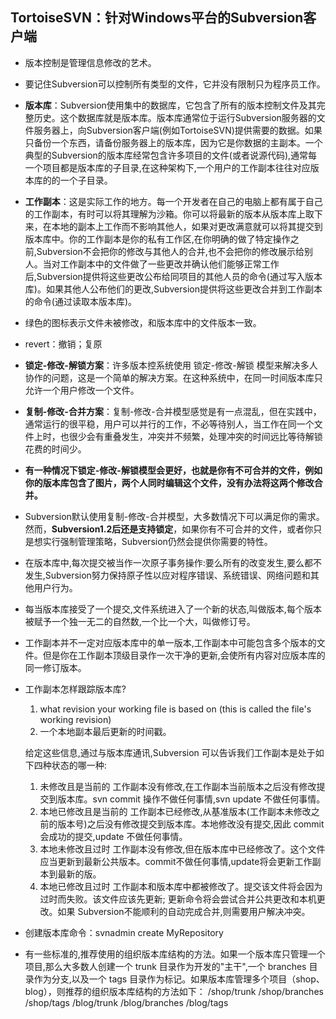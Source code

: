 TortoiseSVN：针对Windows平台的Subversion客户端
---

* 版本控制是管理信息修改的艺术。
* 要记住Subversion可以控制所有类型的文件，它并没有限制只为程序员工作。


* **版本库**：Subversion使用集中的数据库，它包含了所有的版本控制文件及其完整历史。这个数据库就是版本库。版本库通常位于运行Subversion服务器的文件服务器上，向Subversion客户端(例如TortoiseSVN)提供需要的数据。如果只备份一个东西，请备份服务器上的版本库，因为它是你数据的主副本。一个典型的Subversion的版本库经常包含许多项目的文件(或者说源代码),通常每一个项目都是版本库的子目录,在这种架构下,一个用户的工作副本往往对应版本库的的一个子目录。
* **工作副本**：这是实际工作的地方。每一个开发者在自己的电脑上都有属于自己的工作副本，有时可以将其理解为沙箱。你可以将最新的版本从版本库上取下来，在本地的副本上工作而不影响其他人，如果对更改满意就可以将其提交到版本库中。你的工作副本是你的私有工作区,在你明确的做了特定操作之前,Subversion不会把你的修改与其他人的合并,也不会把你的修改展示给别人。当对工作副本中的文件做了一些更改并确认他们能够正常工作后,Subversion提供将这些更改公布给同项目的其他人员的命令(通过写入版本库)。如果其他人公布他们的更改,Subversion提供将这些更改合并到工作副本的命令(通过读取本版本库)。

* 绿色的图标表示文件未被修改，和版本库中的文件版本一致。

* revert：撤销；复原

* **锁定-修改-解锁方案**：许多版本控系统使用 锁定-修改-解锁 模型来解决多人协作的问题，这是一个简单的解决方案。在这种系统中，在同一时间版本库只允许一个用户修改一个文件。
* **复制-修改-合并方案**：复制-修改-合并模型感觉是有一点混乱，但在实践中，通常运行的很平稳，用户可以并行的工作，不必等待别人，当工作在同一个文件上时，也很少会有重叠发生，冲突并不频繁，处理冲突的时间远比等待解锁花费的时间少。
* **有一种情况下锁定-修改-解锁模型会更好，也就是你有不可合并的文件，例如你的版本库包含了图片，两个人同时编辑这个文件，没有办法将这两个修改合并。**
* Subversion默认使用复制-修改-合并模型，大多数情况下可以满足你的需求。然而，**Subversion1.2后还是支持锁定**，如果你有不可合并的文件，或者你只是想实行强制管理策略，Subversion仍然会提供你需要的特性。

* 在版本库中,每次提交被当作一次原子事务操作:要么所有的改变发生,要么都不发生,Subversion努力保持原子性以应对程序错误、系统错误、网络问题和其他用户行为。

* 每当版本库接受了一个提交,文件系统进入了一个新的状态,叫做版本,每个版本被赋予一个独一无二的自然数,一个比一个大，叫做修订号。

* 工作副本并不一定对应版本库中的单一版本,工作副本中可能包含多个版本的文件。但是你在工作副本顶级目录作一次干净的更新,会使所有内容对应版本库的同一修订版本。
 
* 工作副本怎样跟踪版本库?
    1. what revision your working file is based on (this is called the file's working revision)
    2. 一个本地副本最后更新的时间戳。

    给定这些信息,通过与版本库通讯,Subversion 可以告诉我们工作副本是处于如下四种状态的哪一种:
    1. 未修改且是当前的
        工作副本没有修改,在工作副本当前版本之后没有修改提交到版本库。svn commit 操作不做任何事情,svn update 不做任何事情。
    2. 本地已修改且是当前的
        工作副本已经修改,从基准版本(工作副本未修改之前的版本号)之后没有修改提交到版本库。本地修改没有提交,因此 commit会成功的提交,update 不做任何事情。
    3. 本地未修改且过时
        工作副本没有修改,但在版本库中已经修改了。这个文件应当更新到最新公共版本。commit不做任何事情,update将会更新工作副本到最新的版。
    4. 本地已修改且过时
        工作副本和版本库中都被修改了。提交该文件将会因为过时而失败。该文件应该先更新; 更新命令将会尝试合并公共更改和本机更改。如果 Subversion不能顺利的自动完成合并,则需要用户解决冲突。
        
* 创建版本库命令：svnadmin create MyRepository
 
* 有一些标准的,推荐使用的组织版本库结构的方法。如果一个版本库只管理一个项目,那么大多数人创建一个 trunk 目录作为开发的"主干",一个 branches 目录作为分支,以及一个 tags 目录作为标记。如果版本库管理多个项目（shop、blog），则推荐的组织版本库结构的方法如下：
    /shop/trunk
    /shop/branches
    /shop/tags
    /blog/trunk
    /blog/branches
    /blog/tags






